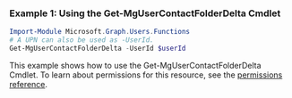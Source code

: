 ### Example 1: Using the Get-MgUserContactFolderDelta Cmdlet
```powershell
Import-Module Microsoft.Graph.Users.Functions
# A UPN can also be used as -UserId.
Get-MgUserContactFolderDelta -UserId $userId
```
This example shows how to use the Get-MgUserContactFolderDelta Cmdlet.
To learn about permissions for this resource, see the [permissions reference](/graph/permissions-reference).
